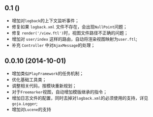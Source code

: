 ## 0.1 ()

* 增加对`logback`的上下文监听事件；
* 修复如果 `logback.xml` 文件不存在，会出现`NullPoint`问题；
* 修复 `render('/view.ftl')`时，视图文件路径不正确的问题；
* 增加对 `user/index` 这样的路由，自动将渲染视图映射为`user.ftl`;
* 补充 `Controller` 中对`AjaxMessage`的处理；

## 0.0.10 (2014-10-01)

* 增加类似`PlayFramework`的任务机制；
* 优化基础工具类；
* 调整相关代码，按模块重新规划；
* 对于`Freemarker`视图，自动增加模版继承的指令；
* 增加日志文件的配置，同时去掉对`logback.xml`的必须使用的支持，详见 `goja.Logger`;
* 增加对`Lucene`的支持
